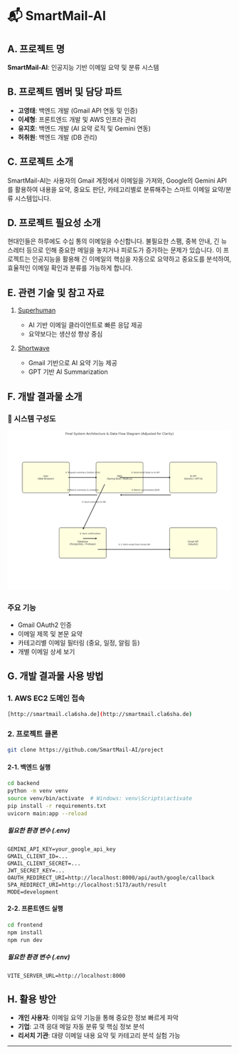 # 📬 SmartMail-AI

## A. 프로젝트 명
**SmartMail-AI**: 인공지능 기반 이메일 요약 및 분류 시스템

## B. 프로젝트 멤버 및 담당 파트
- **고영태**: 백엔드 개발 (Gmail API 연동 및 인증)
- **이세형**: 프론트엔드 개발 및 AWS 인프라 관리
- **유지호**: 백엔드 개발 (AI 요약 로직 및 Gemini 연동)
- **허취원**: 백엔드 개발 (DB 관리)

## C. 프로젝트 소개
SmartMail-AI는 사용자의 Gmail 계정에서 이메일을 가져와, Google의 Gemini API를 활용하여 내용을 요약, 중요도 판단, 카테고리별로 분류해주는 스마트 이메일 요약/분류 시스템입니다.

## D. 프로젝트 필요성 소개
현대인들은 하루에도 수십 통의 이메일을 수신합니다. 불필요한 스팸, 중복 안내, 긴 뉴스레터 등으로 인해 중요한 메일을 놓치거나 피로도가 증가하는 문제가 있습니다. 이 프로젝트는 인공지능을 활용해 긴 이메일의 핵심을 자동으로 요약하고 중요도를 분석하여, 효율적인 이메일 확인과 분류를 가능하게 합니다.

## E. 관련 기술 및 참고 자료
1. [Superhuman](https://superhuman.com)
    - AI 기반 이메일 클라이언트로 빠른 응답 제공
    - 요약보다는 생산성 향상 중심

2. [Shortwave](https://www.shortwave.com)
    - Gmail 기반으로 AI 요약 기능 제공
    - GPT 기반 AI Summarization

## F. 개발 결과물 소개

### 📌 시스템 구성도
![시스템 구성도](./diagram.png)
### 주요 기능
- Gmail OAuth2 인증
- 이메일 제목 및 본문 요약
- 카테고리별 이메일 필터링 (중요, 일정, 알림 등)
- 개별 이메일 상세 보기

## G. 개발 결과물 사용 방법

### 1. AWS EC2 도메인 접속
```bash
[http://smartmail.cla6sha.de](http://smartmail.cla6sha.de)
```

### 2. 프로젝트 클론
```bash
git clone https://github.com/SmartMail-AI/project
```

#### 2-1. 백엔드 실행
```bash
cd backend
python -m venv venv
source venv/bin/activate  # Windows: venv\Scripts\activate
pip install -r requirements.txt
uvicorn main:app --reload
```

##### 필요한 환경 변수 (.env)
```
GEMINI_API_KEY=your_google_api_key
GMAIL_CLIENT_ID=...
GMAIL_CLIENT_SECRET=...
JWT_SECRET_KEY=...
OAUTH_REDIRECT_URI=http://localhost:8000/api/auth/google/callback
SPA_REDIRECT_URI=http://localhost:5173/auth/result
MODE=development
```

#### 2-2. 프론트엔드 실행
```bash
cd frontend
npm install
npm run dev
```

##### 필요한 환경 변수 (.env)
```
VITE_SERVER_URL=http://localhost:8000
```

## H. 활용 방안
- **개인 사용자**: 이메일 요약 기능을 통해 중요한 정보 빠르게 파악
- **기업**: 고객 응대 메일 자동 분류 및 핵심 정보 분석
- **리서치 기관**: 대량 이메일 내용 요약 및 카테고리 분석 실험 가능

---
